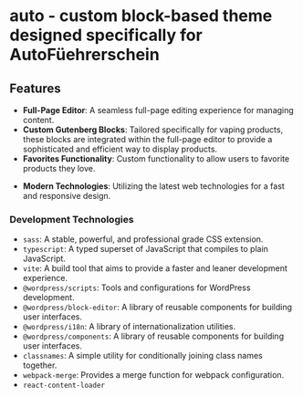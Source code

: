 # auto - custom block-based theme designed specifically for AutoFüehrerschein 


## Features

- **Full-Page Editor**: A seamless full-page editing experience for managing content.
- **Custom Gutenberg Blocks**: Tailored specifically for vaping products, these blocks are integrated within the full-page editor to provide a sophisticated and efficient way to display products.
- **Favorites Functionality**: Custom functionality to allow users to favorite products they love.
<!-- - **Custom REST API & AJAX Endpoints**: For dynamic content updates without page reloads. -->
- **Modern Technologies**: Utilizing the latest web technologies for a fast and responsive design.

### Development Technologies

- `sass`: A stable, powerful, and professional grade CSS extension.
- `typescript`: A typed superset of JavaScript that compiles to plain JavaScript.
- `vite`: A build tool that aims to provide a faster and leaner development experience.
- `@wordpress/scripts`: Tools and configurations for WordPress development.
- `@wordpress/block-editor`: A library of reusable components for building user interfaces.
- `@wordpress/i18n`: A library of internationalization utilities.
- `@wordpress/components`: A library of reusable components for building user interfaces.
- `classnames`: A simple utility for conditionally joining class names together.
- `webpack-merge`: Provides a merge function for webpack configuration.
- `react-content-loader`
